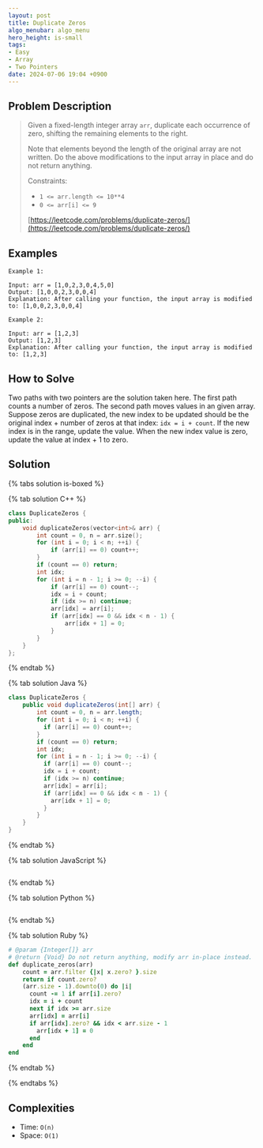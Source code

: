```yaml
---
layout: post
title: Duplicate Zeros
algo_menubar: algo_menu
hero_height: is-small
tags:
- Easy
- Array
- Two Pointers
date: 2024-07-06 19:04 +0900
---
```

## Problem Description
> Given a fixed-length integer array `arr`, duplicate each occurrence of zero, shifting the remaining elements to the right.
>
> Note that elements beyond the length of the original array are not written. Do the above modifications to the input
> array in place and do not return anything.
>
> Constraints:
> - `1 <= arr.length <= 10**4`
> - `0 <= arr[i] <= 9`
> 
> [https://leetcode.com/problems/duplicate-zeros/](https://leetcode.com/problems/duplicate-zeros/)

## Examples
```
Example 1:

Input: arr = [1,0,2,3,0,4,5,0]
Output: [1,0,0,2,3,0,0,4]
Explanation: After calling your function, the input array is modified to: [1,0,0,2,3,0,0,4]
```

```
Example 2:

Input: arr = [1,2,3]
Output: [1,2,3]
Explanation: After calling your function, the input array is modified to: [1,2,3]
```

## How to Solve

Two paths with two pointers are the solution taken here.
The first path counts a number of zeros.
The second path moves values in an given array.
Suppose zeros are duplicated, the new index to be updated should be
the original index + number of zeros at that index: `idx = i + count`.
If the new index is in the range, update the value.
When the new index value is zero, update the value at index + 1 to zero.


## Solution

{% tabs solution is-boxed %}

{% tab solution C++ %}
```cpp
class DuplicateZeros {
public:
    void duplicateZeros(vector<int>& arr) {
        int count = 0, n = arr.size();
        for (int i = 0; i < n; ++i) {
            if (arr[i] == 0) count++;
        }
        if (count == 0) return;
        int idx;
        for (int i = n - 1; i >= 0; --i) {
            if (arr[i] == 0) count--;
            idx = i + count;
            if (idx >= n) continue;
            arr[idx] = arr[i];
            if (arr[idx] == 0 && idx < n - 1) {
                arr[idx + 1] = 0;
            }
        }
    }
};
```
{% endtab %}

{% tab solution Java %}
```java
class DuplicateZeros {
    public void duplicateZeros(int[] arr) {
        int count = 0, n = arr.length;
        for (int i = 0; i < n; ++i) {
          if (arr[i] == 0) count++;
        }
        if (count == 0) return;
        int idx;
        for (int i = n - 1; i >= 0; --i) {
          if (arr[i] == 0) count--;
          idx = i + count;
          if (idx >= n) continue;
          arr[idx] = arr[i];
          if (arr[idx] == 0 && idx < n - 1) {
            arr[idx + 1] = 0;
          }
        }
    }
}
```
{% endtab %}

{% tab solution JavaScript %}
```js

```
{% endtab %}

{% tab solution Python %}
```python

```
{% endtab %}

{% tab solution Ruby %}
```ruby
# @param {Integer[]} arr
# @return {Void} Do not return anything, modify arr in-place instead.
def duplicate_zeros(arr)
    count = arr.filter {|x| x.zero? }.size
    return if count.zero?
    (arr.size - 1).downto(0) do |i|
      count -= 1 if arr[i].zero?
      idx = i + count
      next if idx >= arr.size
      arr[idx] = arr[i]
      if arr[idx].zero? && idx < arr.size - 1
        arr[idx + 1] = 0
      end
    end
end
```
{% endtab %}

{% endtabs %}



## Complexities
- Time: `O(n)`
- Space: `O(1)`
